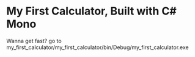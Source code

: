<h1>My First Calculator, Built with C# Mono</h1>

Wanna get fast? go to my_first_calculator/my_first_calculator/bin/Debug/my_first_calculator.exe
